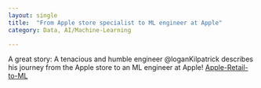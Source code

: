 ```yaml
---
layout: single
title:  "From Apple store specialist to ML engineer at Apple"
category: Data, AI/Machine-Learning

---
```

A great story: A tenacious and humble engineer @loganKilpatrick describes his journey from the Apple store to an ML engineer at Apple! 
[Apple-Retail-to-ML](https://podcasts.apple.com/us/podcast/from-apple-store-specialist-to-ml-engineer-at-apple/id1584430381?i=1000549837644)
